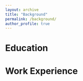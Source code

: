 ```yaml
---
layout: archive
title: "Background"
permalink: /background/
author_profile: true
---
```


Education
=========


Work Experience
===============
